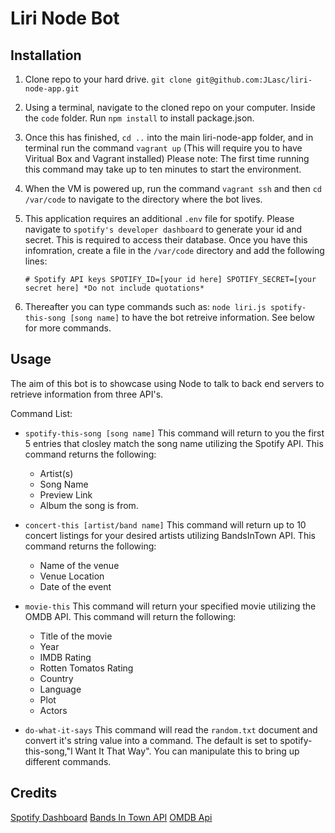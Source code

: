 # Liri Node Bot

## Installation

1. Clone repo to your hard drive. `git clone git@github.com:JLasc/liri-node-app.git`

2. Using a terminal, navigate to the cloned repo on your computer. Inside the `code`
folder. Run `npm install` to install package.json. 

3. Once this has finished, `cd ..` into the main liri-node-app folder, and in terminal run the command `vagrant up` (This will require you to have Viritual Box and Vagrant installed) Please note: The first time running this command may take up to ten minutes to start the environment.

4. When the VM is powered up, run the command `vagrant ssh` and then `cd /var/code` to navigate to the directory where the bot lives. 

5. This application requires an additional `.env` file for spotify. Please navigate to `spotify's developer dashboard` to generate your id and secret. This is required to access their database. Once you have this infomration, create a file in the `/var/code` directory and add the following lines:

    `# Spotify API keys
     SPOTIFY_ID=[your id here]
     SPOTIFY_SECRET=[your secret here]
     *Do not include quotations*
     `


6. Thereafter you can type commands such as: `node liri.js spotify-this-song [song name]` to have the bot retreive information. See below for more commands.

## Usage
The aim of this bot is to showcase using Node to talk to back end servers to retrieve information from three API's. 

Command List:

- `spotify-this-song [song name]` This command will return to you the first 5 entries that closley match the song name utilizing the Spotify API. This command returns the following:
    - Artist(s)
    - Song Name
    - Preview Link
    - Album the song is from.

- `concert-this [artist/band name]` This command will return up to 10 concert listings for your desired artists utilizing BandsInTown API. This command returns the following:
    - Name of the venue
    - Venue Location
    - Date of the event


- `movie-this` This command will return your specified movie utilizing the OMDB API. This command will return the following:

    - Title of the movie
    - Year
    - IMDB Rating
    - Rotten Tomatos Rating
    - Country
    - Language
    - Plot
    - Actors

- `do-what-it-says` This command will read the `random.txt` document and convert it's string value into a command. The default is set to spotify-this-song,"I Want It That Way". You can manipulate this to bring up different commands.


## Credits
[Spotify Dashboard](https://developer.spotify.com/dashboard/login)
[Bands In Town API](http://www.artists.bandsintown.com/bandsintown-api)
[OMDB Api](http://www.omdbapi.com/)


